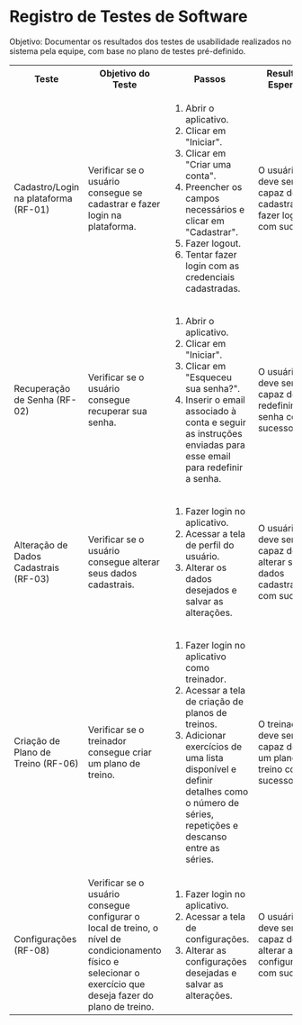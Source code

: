 # Registro de Testes de Software

Objetivo: Documentar os resultados dos testes de usabilidade realizados no sistema pela equipe, com base no plano de testes pré-definido.

<table>
  <tr>
    <th>Teste</th>
    <th>Objetivo do Teste</th>
    <th>Passos</th>
    <th>Resultado Esperado</th>
  </tr>
  <tr>
    <td>Cadastro/Login na plataforma (RF-01)</td>
    <td>Verificar se o usuário consegue se cadastrar e fazer login na plataforma.</td>
    <td>
      <ol>
        <li>Abrir o aplicativo.</li>
        <li>Clicar em "Iniciar".</li>
        <li>Clicar em "Criar uma conta".</li>
        <li>Preencher os campos necessários e clicar em "Cadastrar".</li>
        <li>Fazer logout.</li>
        <li>Tentar fazer login com as credenciais cadastradas.</li>
      </ol>
    </td>
    <td>O usuário deve ser capaz de se cadastrar e fazer login com sucesso.</td>
  </tr>
  <tr>
    <td>Recuperação de Senha (RF-02)</td>
    <td>Verificar se o usuário consegue recuperar sua senha.</td>
    <td>
      <ol>
        <li>Abrir o aplicativo.</li>
        <li>Clicar em "Iniciar".</li>
        <li>Clicar em "Esqueceu sua senha?".</li>
        <li>Inserir o email associado à conta e seguir as instruções enviadas para esse email para redefinir a senha.</li>
      </ol>
    </td>
    <td>O usuário deve ser capaz de redefinir sua senha com sucesso.</td>
  </tr>
  <tr>
    <td>Alteração de Dados Cadastrais (RF-03)</td>
    <td>Verificar se o usuário consegue alterar seus dados cadastrais.</td>
    <td>
      <ol>
        <li>Fazer login no aplicativo.</li>
        <li>Acessar a tela de perfil do usuário.</li>
        <li>Alterar os dados desejados e salvar as alterações.</li>
      </ol>
    </td>
    <td>O usuário deve ser capaz de alterar seus dados cadastrais com sucesso.</td>
  </tr>
  <tr>
    <td>Criação de Plano de Treino (RF-06)</td>
    <td>Verificar se o treinador consegue criar um plano de treino.</td>
    <td>
      <ol>
        <li>Fazer login no aplicativo como treinador.</li>
        <li>Acessar a tela de criação de planos de treinos.</li>
        <li>Adicionar exercícios de uma lista disponível e definir detalhes como o número de séries, repetições e descanso entre as séries.</li>
      </ol>
    </td>
    <td>O treinador deve ser capaz de criar um plano de treino com sucesso.</td>
  </tr>
  <tr>
    <td>Configurações (RF-08)</td>
    <td>Verificar se o usuário consegue configurar o local de treino, o nível de condicionamento físico e selecionar o exercício que deseja fazer do plano de treino.</td>
    <td>
      <ol>
        <li>Fazer login no aplicativo.</li>
        <li>Acessar a tela de configurações.</li>
        <li>Alterar as configurações desejadas e salvar as alterações.</li>
      </ol>
    </td>
    <td>O usuário deve ser capaz de alterar as configurações com sucesso.</td>
  </tr>
</table>

